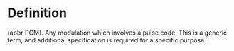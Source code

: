 # Definition

(abbr PCM). Any modulation which involves a pulse code. This is a
generic term, and additional specification is required for a specific
purpose.
